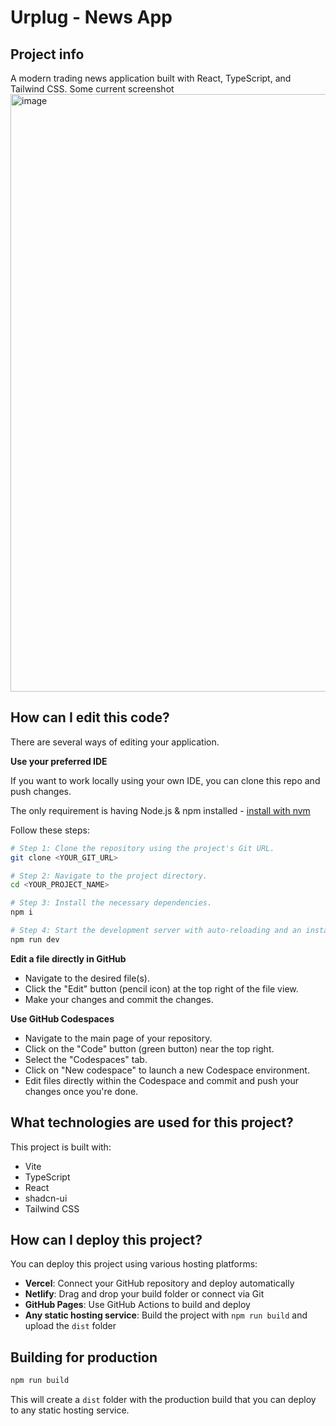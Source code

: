# Urplug - News App

## Project info

A modern trading news application built with React, TypeScript, and Tailwind CSS.
Some current screenshot
<img width="1916" height="956" alt="image" src="https://github.com/user-attachments/assets/d878c8b8-9048-43f1-bbaf-d51006095216" />


## How can I edit this code?

There are several ways of editing your application.

**Use your preferred IDE**

If you want to work locally using your own IDE, you can clone this repo and push changes.

The only requirement is having Node.js & npm installed - [install with nvm](https://github.com/nvm-sh/nvm#installing-and-updating)

Follow these steps:

```sh
# Step 1: Clone the repository using the project's Git URL.
git clone <YOUR_GIT_URL>

# Step 2: Navigate to the project directory.
cd <YOUR_PROJECT_NAME>

# Step 3: Install the necessary dependencies.
npm i

# Step 4: Start the development server with auto-reloading and an instant preview.
npm run dev
```

**Edit a file directly in GitHub**

- Navigate to the desired file(s).
- Click the "Edit" button (pencil icon) at the top right of the file view.
- Make your changes and commit the changes.

**Use GitHub Codespaces**

- Navigate to the main page of your repository.
- Click on the "Code" button (green button) near the top right.
- Select the "Codespaces" tab.
- Click on "New codespace" to launch a new Codespace environment.
- Edit files directly within the Codespace and commit and push your changes once you're done.

## What technologies are used for this project?

This project is built with:

- Vite
- TypeScript
- React
- shadcn-ui
- Tailwind CSS

## How can I deploy this project?

You can deploy this project using various hosting platforms:

- **Vercel**: Connect your GitHub repository and deploy automatically
- **Netlify**: Drag and drop your build folder or connect via Git
- **GitHub Pages**: Use GitHub Actions to build and deploy
- **Any static hosting service**: Build the project with `npm run build` and upload the `dist` folder

## Building for production

```sh
npm run build
```

This will create a `dist` folder with the production build that you can deploy to any static hosting service.
